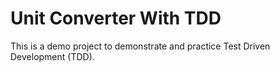 # Unit Converter With TDD
This is a demo project to demonstrate and practice Test Driven Development (TDD).
